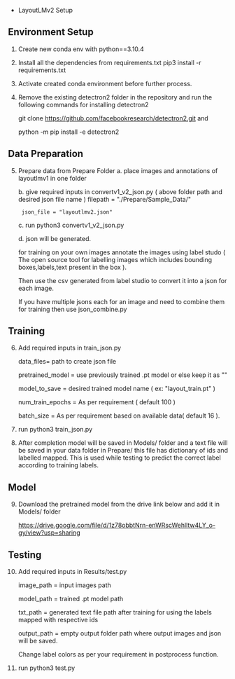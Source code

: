 * LayoutLMv2 Setup

## Environment Setup

1. Create new conda env with python==3.10.4

2. Install all the dependencies from requirements.txt
    pip3 install -r requirements.txt

3. Activate created conda environment before further process.

4. Remove the existing detectron2 folder in the repository and run the following commands for installing detectron2 

    git clone https://github.com/facebookresearch/detectron2.git and 
    
    python -m pip install -e detectron2


## Data Preparation

5. Prepare data from Prepare Folder 
    a. place images and annotations of layoutlmv1 in one folder 
    
    b. give required inputs in convertv1_v2_json.py ( above folder path and desired json file name )
        filepath = "./Prepare/Sample_Data/" 
	
        json_file = "layoutlmv2.json"
	
    c. run python3 convertv1_v2_json.py
    
    d. json will be generated.
   
   for training on your own images annotate the images using label studo ( The open source tool for labelling images which includes bounding boxes,labels,text present in the box ).
   
   Then use the csv generated from label studio to convert it into a json for each image.
   
   If you have multiple jsons each for an image and need to combine them for training then use json_combine.py

## Training 

6. Add required inputs in train_json.py

    data_files= path to create json file
    
    pretrained_model = use previously trained .pt model or else keep it as ""
    
    model_to_save = desired trained model name ( ex: "layout_train.pt" )
    
    num_train_epochs = As per requirement ( default 100 )
    
    batch_size = As per requirement based on available data( default 16 ).

7. run python3 train_json.py

8. After completion model will be saved in  Models/ folder and a text file will be saved in your data folder in Prepare/ this file has dictionary of ids and labelled mapped. This is used while testing to predict the correct label according to training labels.


## Model 
	
9. Download the pretrained model from the drive link below and add it in Models/ folder

	https://drive.google.com/file/d/1z78obbtNrn-enWRscWehlltw4LY_o-gy/view?usp=sharing

## Testing

10. Add required inputs in Results/test.py

    image_path = input images path 
    
    model_path = trained .pt model path
    
    txt_path = generated text file path after training for using the labels mapped with respective ids
    
    output_path = empty output folder path where output images and json will be saved.
    
    Change label colors as per your requirement in postprocess function.

11. run python3 test.py
